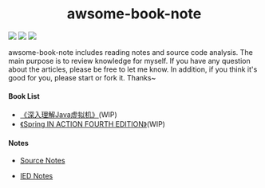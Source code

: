 <h1 align="center">awsome-book-note</h1>

![](https://img.shields.io/github/forks/jeepchenup/awsome-book-note.svg) ![](	https://img.shields.io/github/stars/jeepchenup/awsome-book-note.svg) ![](https://img.shields.io/github/license/jeepchenup/awsome-book-note.svg)

awsome-book-note includes reading notes and source code analysis. The main purpose is to review knowledge for myself. If you have any question about the articles, please be free to let me know. In addition, if you think it's good for you, please start or fork it. Thanks~ 

#### Book List

- [《深入理解Java虚拟机》](/mds/books/jvm.md)(WIP)
- [《Spring IN ACTION FOURTH EDITION》](/mds/books/springinaction.md)(WIP)

#### Notes

- [Source Notes](/mds/summary.md)

- [IED Notes](/mds/ides.md)